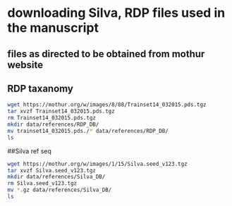 # downloading Silva, RDP files used in the manuscript
## files as directed to be obtained from mothur website

## RDP taxanomy
```bash
wget https://mothur.org/w/images/8/88/Trainset14_032015.pds.tgz
tar xvzf Trainset14_032015.pds.tgz
rm Trainset14_032015.pds.tgz
mkdir data/references/RDP_DB/
mv trainset14_032015.pds./* data/references/RDP_DB/
ls
```

##Silva ref seq
```bash
wget https://mothur.org/w/images/1/15/Silva.seed_v123.tgz
tar xvzf Silva.seed_v123.tgz
mkdir data/references/Silva_DB/
rm Silva.seed_v123.tgz
mv *.gz data/references/Silva_DB/
ls
```
